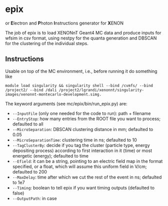 # epix

or **E**lectron and **P**hoton **I**nstructions generator for **X**ENON

The job of epix is to load XENONnT Geant4 MC data and produce inputs for wfsim in csv format, using nestpy for the quanta generation and DBSCAN for the clustering of the individual steps.

## Instructions

Usable on top of the MC environment, i.e., before running it do something like

    module load singularity && singularity shell --bind /cvmfs/ --bind /project2/ --bind /dali /project2/lgrandi/xenonnt/singularity-images/xenonnt-montecarlo-development.simg.

The keyword arguments (see mc/epix/bin/run_epix.py) are:

- `--InputFile` (only one needed for the code to run): path + filename
- `--EntryStop`: how many entries from the ROOT file you want to process; defaulted to all
- `--MicroSeparation`: DBSCAN clustering distance in mm; defaulted to 0.05
- `--MicroSeparationTime`: clustering time in ns; defaulted to 10
- `--TagClusterBy`: decide if you tag the cluster (particle type, energy depositing process) according to first interaction in it (time) or most energetic (energy); defaulted to time
- `--Efield`: it can be a string, pointing to an electric field map in the format specified, or a float, which will assume this uniform field in V/cm; defaulted to 200
- `--MaxDelay`: time after which we cut the rest of the event in ns; defaulted to 1e7
- `--Timing`: boolean to tell epix if you want timing outputs (defaulted to false)
- `--OutputPath`: in case
